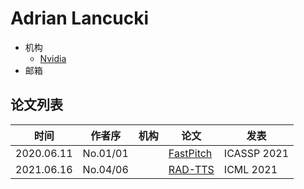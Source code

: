 # Adrian Lancucki

- 机构
  - [Nvidia](../Institutions/USA-Nvidia.md)
- 邮箱

## 论文列表

| 时间 | 作者序 | 机构 | 论文 | 发表 |
|:-:|:-:|---|---|---|
| 2020.06.11 | No.01/01 | | [FastPitch](../Models/TTS2_Acoustic/2020.06.11_FastPitch.md) | ICASSP 2021 |
| 2021.06.16 | No.04/06 | | [RAD-TTS](../Models/TTS2_Acoustic/2021.06.16_RAD-TTS.md) | ICML 2021 |